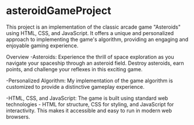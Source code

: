 # asteroidGameProject

This project is an implementation of the classic arcade game "Asteroids" using HTML, CSS, and JavaScript. It offers a unique and personalized approach to implementing the game's algorithm, providing an engaging and enjoyable gaming experience.

Overview
-Asteroids: Experience the thrill of space exploration as you navigate your spaceship through an asteroid field. Destroy asteroids, earn points, and challenge your reflexes in this exciting game.

-Personalized Algorithm: My implementation of the game algorithm is customized to provide a distinctive gameplay experience.

-HTML, CSS, and JavaScript: The game is built using standard web technologies - HTML for structure, CSS for styling, and JavaScript for interactivity. This makes it accessible and easy to run in modern web browsers.
